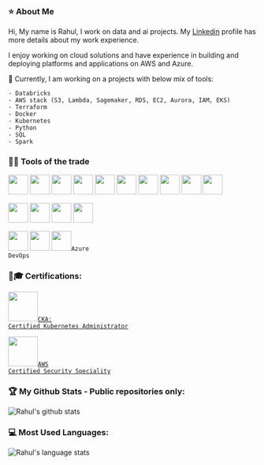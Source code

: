 ###  ⭐ About Me

Hi, My name is Rahul, I work on data and ai projects. My [Linkedin](https://www.linkedin.com/in/rahulvemulapally/) profile has more details about my work experience. 

I enjoy working on cloud solutions and have experience in building and deploying platforms and applications on AWS and Azure. 

🚀 Currently, I am working on a projects with below mix of tools:

	- Databricks
	- AWS stack (S3, Lambda, Sagemaker, RDS, EC2, Aurora, IAM, EKS)
	- Terraform
	- Docker
	- Kubernetes
	- Python
	- SQL
	- Spark
  


### 🔧🔨 Tools of the trade


<code><img height="40" src="https://www.vectorlogo.zone/logos/python/python-ar21.svg"></code>
<code><img height="40" src="https://upload.wikimedia.org/wikipedia/commons/1/1b/R_logo.svg"></code>
<code><img height="40" src="https://www.vectorlogo.zone/logos/terraformio/terraformio-ar21.svg"></code>
<code><img height="40" src="https://www.vectorlogo.zone/logos/apache_spark/apache_spark-ar21.svg"></code>
<code><img height="40" src="https://www.vectorlogo.zone/logos/postgresql/postgresql-ar21.svg"></code>
<code><img height="40" src="https://www.vectorlogo.zone/logos/git-scm/git-scm-ar21.svg"></code>
<code><img height="40" src="https://www.vectorlogo.zone/logos/docker/docker-ar21.svg"></code>
<code><img height="40" src="https://www.vectorlogo.zone/logos/kubernetes/kubernetes-ar21.svg"></code>
<code><img height="40" src="https://www.vectorlogo.zone/logos/ansible/ansible-ar21.svg"></code>
<code><img height="40" src="https://www.vectorlogo.zone/logos/gnu_bash/gnu_bash-official.svg"></code>


<code><img height="40" src="https://www.vectorlogo.zone/logos/amazon_aws/amazon_aws-ar21.svg"></code>
<code><img height="40" src="https://www.vectorlogo.zone/logos/microsoft_azure/microsoft_azure-ar21.svg"></code>
<code><img height="40" src="https://www.vectorlogo.zone/logos/databricks/databricks-ar21.svg"></code>
<code><img height="40" src="https://www.vectorlogo.zone/logos/snowflake/snowflake-ar21.svg"></code>


<code><img height="40" src="https://www.vectorlogo.zone/logos/github/github-ar21.svg"></code>
<code><img height="40" src="https://www.vectorlogo.zone/logos/gitlab/gitlab-ar21.svg"></code>
<code><img height="40" src="https://raw.githubusercontent.com/benc-uk/icon-collection/master/azure-icons/Azure-DevOps.svg">Azure DevOps</code>


### 🎇🎓 Certifications:

<code><img height="60" src="https://images.credly.com/images/8b8ed108-e77d-4396-ac59-2504583b9d54/cka_from_cncfsite__281_29.png">[CKA: Certified Kubernetes Administrator](https://www.credly.com/badges/a68fbb34-9f69-4213-8aef-aebbd253da80/public_url)</code>


<code><img height="60" src="https://images.credly.com/images/53acdae5-d69f-4dda-b650-d02ed7a50dd7/image.png">[AWS Certified Security Speciality](https://www.credly.com/badges/0e64200c-8f3c-45d6-b6a5-daae21fcf2ea/public_url)</code>


### 🏆 My Github Stats - Public repositories only:

![Rahul's github stats](https://github-readme-stats.vercel.app/api?username=rahul-ve&show_icons=true&hide_border=true&theme=dark&count_private=false&include_all_commits=true&hide_rank=true&hide_title=true)


### 💻 Most Used Languages:

![Rahul's language stats](https://github-readme-stats.vercel.app/api/top-langs/?username=rahul-ve&bg_color=0000&theme=dark&show_icons=true&locale=en&hide_border=true&hide_title=true&langs_count=10&layout=compact)


